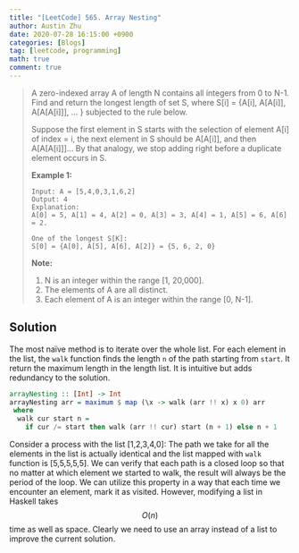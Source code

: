 ```yaml
---
title: "[LeetCode] 565. Array Nesting"
author: Austin Zhu
date: 2020-07-28 16:15:00 +0900
categories: [Blogs]
tag: [leetcode, programming]
math: true
comment: true
---
```


> A zero-indexed array A of length N contains all integers from 0 to N-1. Find and return the longest length of set S, where S[i] = {A[i], A[A[i]], A[A[A[i]]], ... } subjected to the rule below.
>
> Suppose the first element in S starts with the selection of element A[i] of index = i, the next element in S should be A[A[i]], and then A[A[A[i]]]… By that analogy, we stop adding right before a duplicate element occurs in S.
>
>  
>
> **Example 1:**
>
> ```
> Input: A = [5,4,0,3,1,6,2]
> Output: 4
> Explanation: 
> A[0] = 5, A[1] = 4, A[2] = 0, A[3] = 3, A[4] = 1, A[5] = 6, A[6] = 2.
> 
> One of the longest S[K]:
> S[0] = {A[0], A[5], A[6], A[2]} = {5, 6, 2, 0}
> ```
>
>  
>
> **Note:**
>
> 1. N is an integer within the range [1, 20,000].
> 2. The elements of A are all distinct.
> 3. Each element of A is an integer within the range [0, N-1].

## Solution

The most naïve method is to iterate over the whole list. For each element in the list, the `walk` function finds the length `n` of the path starting from `start`. It return the maximum length in the length list. It is intuitive but adds redundancy to the solution.

```haskell
arrayNesting :: [Int] -> Int
arrayNesting arr = maximum $ map (\x -> walk (arr !! x) x 0) arr
 where
  walk cur start n =
    if cur /= start then walk (arr !! cur) start (n + 1) else n + 1
```

Consider a process with the list [1,2,3,4,0]: The path we take for all the elements in the list is actually identical and the list mapped with `walk` function is [5,5,5,5,5]. We can verify that each path is a closed loop so that no matter at which element we started to walk, the result will always be the period of the loop. We can utilize this property in a way that each time we encounter an element, mark it as visited. However, modifying a list in Haskell takes $$O(n)$$ time as well as space. Clearly we need to use an array instead of a list to improve the current solution.
